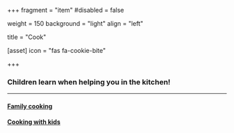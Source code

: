 +++
fragment = "item"
#disabled = false

weight = 150
background = "light"
align = "left"

title = "Cook"

[asset]
  icon = "fas fa-cookie-bite"

+++

### Children learn when helping you in the kitchen!
  
*****
  
#### [Family cooking](https://drive.google.com/file/d/1fydWc3H42-Eggg7WzG_cN270pRLhB0sH/view?usp=sharing)  
  
#### [Cooking with kids](http://www.kidspot.com.au/kitchen/occasions/cooking-with-kids) 
